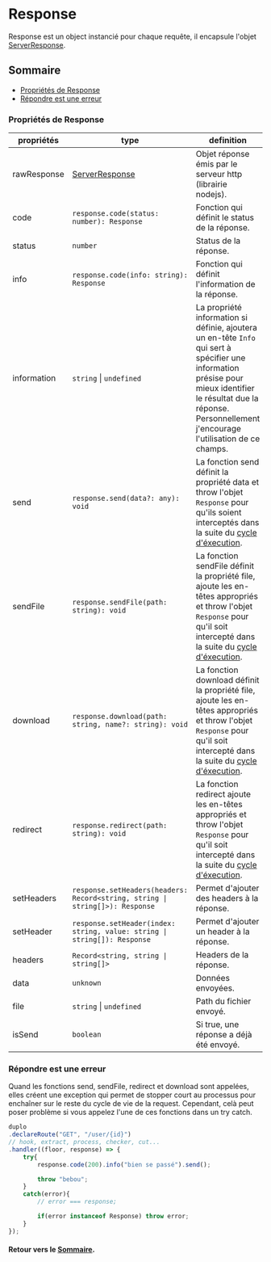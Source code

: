 # Response
Response est un object instancié pour chaque requête, il encapsule l'objet [ServerResponse](https://nodejs.org/api/http.html#class-httpserverresponse).

## Sommaire
- [Propriétés de Response](#propriétés-de-response)
- [Répondre est une erreur](#répondre-est-une-erreur)

### Propriétés de Response
propriétés|type|definition
---|---|---
rawResponse|[ServerResponse](https://nodejs.org/api/http.html#class-httpserverresponse)|Objet réponse émis par le serveur http (librairie nodejs).
code|`response.code(status: number): Response`|Fonction qui définit le status de la réponse.
status|`number`|Status de la réponse.
info|`response.code(info: string): Response`|Fonction qui définit l'information de la réponse.
information|`string` \| `undefined`|La propriété information si définie, ajoutera un en-tête `Info` qui sert à spécifier une information présise pour mieux identifier le résultat due la réponse. Personnellement j'encourage l'utilisation de ce champs.
send|`response.send(data?: any): void`|La fonction send définit la propriété data et throw l'objet `Response` pour qu'ils soient interceptés dans la suite du [cycle d'éxecution](./Route.md#cycle-dexécution).
sendFile|`response.sendFile(path: string): void`|La fonction sendFile définit la propriété file, ajoute les en-têtes appropriés et throw l'objet `Response` pour qu'il soit intercepté dans la suite du [cycle d'éxecution](./Route.md#cycle-dexécution).
download|`response.download(path: string, name?: string): void`|La fonction download définit la propriété file, ajoute les en-têtes appropriés et throw l'objet `Response` pour qu'il soit intercepté dans la suite du [cycle d'éxecution](./Route.md#cycle-dexécution).
redirect|`response.redirect(path: string): void`|La fonction redirect ajoute les en-têtes appropriés et throw l'objet `Response` pour qu'il soit intercepté dans la suite du [cycle d'éxecution](./Route.md#cycle-dexécution).
setHeaders|`response.setHeaders(headers: Record<string, string \| string[]>): Response`|Permet d'ajouter des headers à la réponse.
setHeader|`response.setHeader(index: string, value: string \| string[]): Response`|Permet d'ajouter un header à la réponse.
headers|`Record<string, string \| string[]>`|Headers de la réponse.
data|`unknown`|Données envoyées.
file|`string` \| `undefined`|Path du fichier envoyé.
isSend|`boolean`|Si true, une réponse a déjà été envoyé.

### Répondre est une erreur
Quand les fonctions send, sendFile, redirect et download sont appelées, elles créent une exception qui permet de stopper court au processus pour enchaîner sur le reste du cycle de vie de la request. Cependant, celà peut poser problème si vous appelez l'une de ces fonctions dans un try catch.

```ts
duplo
.declareRoute("GET", "/user/{id}")
// hook, extract, process, checker, cut...
.handler((floor, response) => {
    try{
        response.code(200).info("bien se passé").send();

        throw "bebou";
    }
    catch(error){
        // error === response;

        if(error instanceof Response) throw error;
    }
});
```

#### Retour vers le [Sommaire](#sommaire).